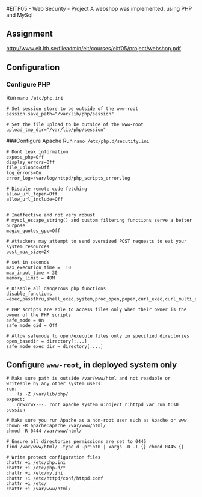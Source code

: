 #EITF05 - Web Security - Project
A webshop was implemented, using PHP and MySql

## Assignment
http://www.eit.lth.se/fileadmin/eit/courses/eitf05/project/webshop.pdf

## Configuration 

### Configure PHP
Run `nano /etc/php.ini`
```	
# Set session store to be outside of the www-root
session.save_path="/var/lib/php/session"
	
# Set the file upload to be outside of the www-root
upload_tmp_dir="/var/lib/php/session"
```	

###Configure Apache
Run `nano /etc/php.d/secutity.ini`
```
# Dont leak information
expose_php=Off
display_errors=Off
file_uploads=Off
log_errors=On
error_log=/var/log/httpd/php_scripts_error.log
	
# Disable remote code fetching
allow_url_fopen=Off
allow_url_include=Off
	
	
# Ineffective and not very robust
# mysql_escape_string() and custom filtering functions serve a better purpose
magic_quotes_gpc=Off
	
# Attackers may attempt to send oversized POST requests to eat your system resources
post_max_size=2K
	
# set in seconds
max_execution_time =  10
max_input_time = 30
memory_limit = 40M
	
# Disable all dangerous php functions
disable_functions =exec,passthru,shell_exec,system,proc_open,popen,curl_exec,curl_multi_exec,parse_ini_file,show_source
	
# PHP scripts are able to access files only when their owner is the owner of the PHP scripts
safe_mode = On
safe_mode_gid = Off
	
# Allow safemode to open/execute files only in specified directories
open_basedir = directory[:...]
safe_mode_exec_dir = directory[:...]
```

## Configure `www-root`, in deployed system only
```	
# Make sure path is outside /var/www/html and not readable or writeable by any other system users:
run:
	ls -Z /var/lib/php/
expect:
	drwxrwx---. root apache system_u:object_r:httpd_var_run_t:s0 session
	
# Make sure you run Apache as a non-root user such as Apache or www
chown -R apache:apache /var/www/html/
chmod -R 0444 /var/www/html/

# Ensure all directories permissions are set to 0445
find /var/www/html/ -type d -print0 | xargs -0 -I {} chmod 0445 {}
	
# Write protect configuration files
chattr +i /etc/php.ini
chattr +i /etc/php.d/*
chattr +i /etc/my.ini
chattr +i /etc/httpd/conf/httpd.conf
chattr +i /etc/
chattr +i /var/www/html/
```
